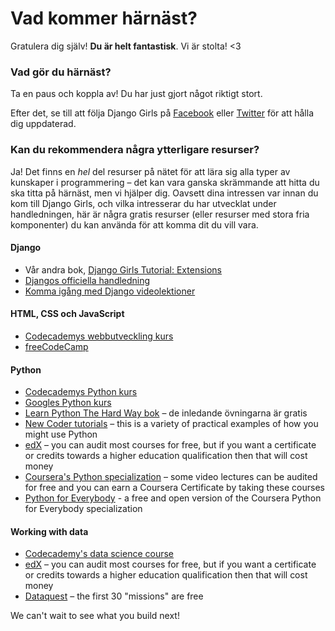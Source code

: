 # Vad kommer härnäst?

Gratulera dig själv! **Du är helt fantastisk**. Vi är stolta! <3

### Vad gör du härnäst?

Ta en paus och koppla av! Du har just gjort något riktigt stort.

Efter det, se till att följa Django Girls på [Facebook](http://facebook.com/djangogirls) eller [Twitter](https://twitter.com/djangogirls) för att hålla dig uppdaterad.

### Kan du rekommendera några ytterligare resurser?

Ja! Det finns en *hel* del resurser på nätet för att lära sig alla typer av kunskaper i programmering – det kan vara ganska skrämmande att hitta du ska titta på härnäst, men vi hjälper dig. Oavsett dina intressen var innan du kom till Django Girls, och vilka intresserar du har utvecklat under handledningen, här är några gratis resurser (eller resurser med stora fria komponenter) du kan använda för att komma dit du vill vara.

#### Django

- Vår andra bok, [Django Girls Tutorial: Extensions](https://tutorial-extensions.djangogirls.org/)
- [Djangos officiella handledning](https://docs.djangoproject.com/en/2.0/intro/tutorial01/)
- [Komma igång med Django videolektioner](http://www.gettingstartedwithdjango.com/)

#### HTML, CSS och JavaScript

- [Codecademys webbutveckling kurs](https://www.codecademy.com/learn/paths/web-development)
- [freeCodeCamp](https://www.freecodecamp.org/)

#### Python

- [Codecademys Python kurs](https://www.codecademy.com/learn/learn-python)
- [Googles Python kurs](https://developers.google.com/edu/python/)
- [Learn Python The Hard Way bok](http://learnpythonthehardway.org/book/) – de inledande övningarna är gratis
- [New Coder tutorials](http://newcoder.io/tutorials/) – this is a variety of practical examples of how you might use Python
- [edX](https://www.edx.org/course?search_query=python) – you can audit most courses for free, but if you want a certificate or credits towards a higher education qualification then that will cost money
- [Coursera's Python specialization](https://www.coursera.org/specializations/python) – some video lectures can be audited for free and you can earn a Coursera Certificate by taking these courses
- [Python for Everybody](https://www.py4e.com/) - a free and open version of the Coursera Python for Everybody specialization

#### Working with data

- [Codecademy's data science course](https://www.codecademy.com/learn/paths/data-science)
- [edX](https://www.edx.org/course/?search_query=python&subject=Data%20Analysis%20%26%20Statistics) – you can audit most courses for free, but if you want a certificate or credits towards a higher education qualification then that will cost money
- [Dataquest](https://www.dataquest.io/) – the first 30 "missions" are free

We can't wait to see what you build next!